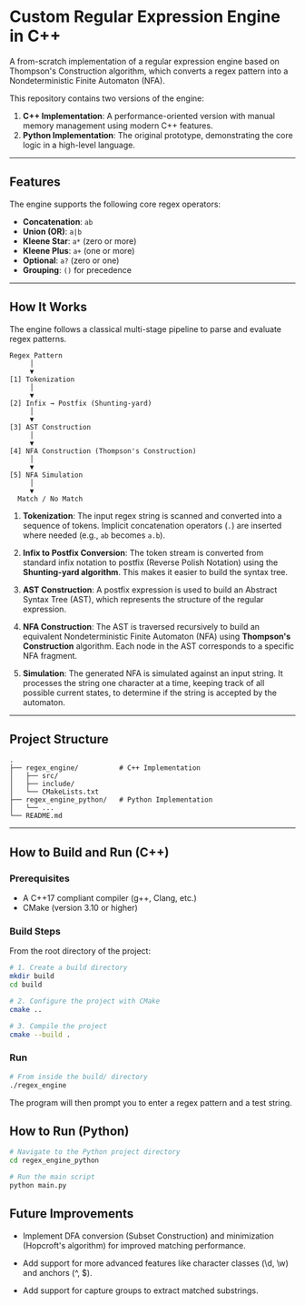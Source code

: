 # Custom Regular Expression Engine in C++

A from-scratch implementation of a regular expression engine based on Thompson's Construction algorithm, which converts a regex pattern into a Nondeterministic Finite Automaton (NFA).

This repository contains two versions of the engine:
1.  **C++ Implementation**: A performance-oriented version with manual memory management using modern C++ features.
2.  **Python Implementation**: The original prototype, demonstrating the core logic in a high-level language.

---

## Features

The engine supports the following core regex operators:
-   **Concatenation**: `ab`
-   **Union (OR)**: `a|b`
-   **Kleene Star**: `a*` (zero or more)
-   **Kleene Plus**: `a+` (one or more)
-   **Optional**: `a?` (zero or one)
-   **Grouping**: `()` for precedence

---

## How It Works

The engine follows a classical multi-stage pipeline to parse and evaluate regex patterns.

```
Regex Pattern
     │
     ▼
[1] Tokenization
     │
     ▼
[2] Infix → Postfix (Shunting-yard)
     │
     ▼
[3] AST Construction
     │
     ▼
[4] NFA Construction (Thompson's Construction)
     │
     ▼
[5] NFA Simulation
     │
     ▼
  Match / No Match
```

1.  **Tokenization**: The input regex string is scanned and converted into a sequence of tokens. Implicit concatenation operators (`.`) are inserted where needed (e.g., `ab` becomes `a.b`).

2.  **Infix to Postfix Conversion**: The token stream is converted from standard infix notation to postfix (Reverse Polish Notation) using the **Shunting-yard algorithm**. This makes it easier to build the syntax tree.

3.  **AST Construction**: A postfix expression is used to build an Abstract Syntax Tree (AST), which represents the structure of the regular expression.

4.  **NFA Construction**: The AST is traversed recursively to build an equivalent Nondeterministic Finite Automaton (NFA) using **Thompson's Construction** algorithm. Each node in the AST corresponds to a specific NFA fragment.

5.  **Simulation**: The generated NFA is simulated against an input string. It processes the string one character at a time, keeping track of all possible current states, to determine if the string is accepted by the automaton.

---

## Project Structure
```
.
├── regex_engine/          # C++ Implementation
│   ├── src/
│   ├── include/
│   └── CMakeLists.txt
├── regex_engine_python/   # Python Implementation
│   └── ...
└── README.md
```


---

## How to Build and Run (C++)

### Prerequisites
- A C++17 compliant compiler (g++, Clang, etc.)
- CMake (version 3.10 or higher)

### Build Steps
From the root directory of the project:
```bash
# 1. Create a build directory
mkdir build
cd build

# 2. Configure the project with CMake
cmake ..

# 3. Compile the project
cmake --build .
```

### Run

```bash
# From inside the build/ directory
./regex_engine
```

The program will then prompt you to enter a regex pattern and a test string.

## How to Run (Python)

```bash
# Navigate to the Python project directory
cd regex_engine_python

# Run the main script
python main.py
```

## Future Improvements
- Implement DFA conversion (Subset Construction) and minimization (Hopcroft's algorithm) for improved matching performance.

- Add support for more advanced features like character classes (\d, \w) and anchors (^, $).

- Add support for capture groups to extract matched substrings.
